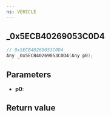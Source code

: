 ```yaml
---
ns: VEHICLE
---
```

## _0x5ECB40269053C0D4

```c
// 0x5ECB40269053C0D4
Any _0x5ECB40269053C0D4(Any p0);
```


## Parameters
* **p0**: 

## Return value
